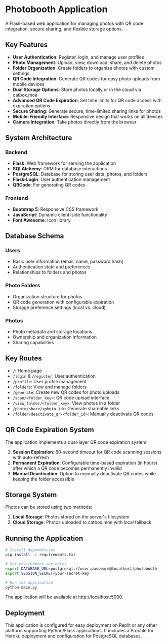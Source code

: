 # Photobooth Application

A Flask-based web application for managing photos with QR code integration, secure sharing, and flexible storage options.

## Key Features

- **User Authentication**: Register, login, and manage user profiles
- **Photo Management**: Upload, view, download, share, and delete photos
- **Folder Organization**: Create folders to organize photos with custom settings
- **QR Code Integration**: Generate QR codes for easy photo uploads from mobile devices
- **Dual Storage Options**: Store photos locally or in the cloud via catbox.moe
- **Advanced QR Code Expiration**: Set time limits for QR code access with expiration options
- **Secure Sharing**: Generate secure, time-limited sharing links for photos
- **Mobile-Friendly Interface**: Responsive design that works on all devices
- **Camera Integration**: Take photos directly from the browser

## System Architecture

### Backend
- **Flask**: Web framework for serving the application
- **SQLAlchemy**: ORM for database interactions
- **PostgreSQL**: Database for storing user data, photos, and folders
- **Flask-Login**: User authentication management
- **QRCode**: For generating QR codes

### Frontend
- **Bootstrap 5**: Responsive CSS framework
- **JavaScript**: Dynamic client-side functionality
- **Font Awesome**: Icon library

## Database Schema

### Users
- Basic user information (email, name, password hash)
- Authentication state and preferences
- Relationships to folders and photos

### Photo Folders
- Organization structure for photos
- QR code generation with configurable expiration
- Storage preference settings (local vs. cloud)

### Photos
- Photo metadata and storage locations
- Ownership and organization information
- Sharing capabilities

## Key Routes

- `/`: Home page
- `/login` & `/register`: User authentication
- `/profile`: User profile management
- `/folders`: View and manage folders
- `/generate`: Create new QR codes for photo uploads
- `/scan/<folder_key>`: QR code upload interface
- `/view_folder/<folder_key>`: View photos in a folder
- `/photo/share/<photo_id>`: Generate shareable links
- `/folder/deactivate_qr/<folder_id>`: Manually deactivate QR codes

## QR Code Expiration System

The application implements a dual-layer QR code expiration system:

1. **Session Expiration**: 60-second timeout for QR code scanning sessions with auto-refresh
2. **Permanent Expiration**: Configurable time-based expiration (in hours) after which a QR code becomes permanently invalid
3. **Manual Deactivation**: Option to manually deactivate QR codes while keeping the folder accessible

## Storage System

Photos can be stored using two methods:

1. **Local Storage**: Photos stored on the server's filesystem
2. **Cloud Storage**: Photos uploaded to catbox.moe with local fallback

## Running the Application

```bash
# Install dependencies
pip install -r requirements.txt

# Set environment variables
export DATABASE_URL=postgresql://user:password@localhost/photobooth
export SESSION_SECRET=your-secret-key

# Run the application
python main.py
```

The application will be available at http://localhost:5000.

## Deployment

This application is configured for easy deployment on Replit or any other platform supporting Python/Flask applications. It includes a Procfile for Heroku deployment and configuration for PostgreSQL databases.